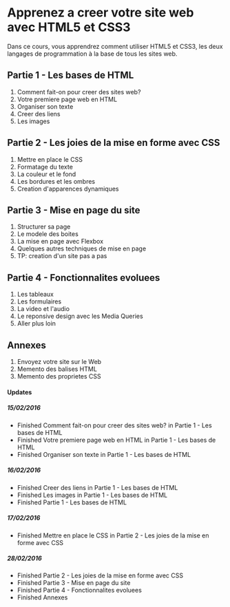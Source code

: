 # Apprenez a creer votre site web avec HTML5 et CSS3

Dans ce cours, vous apprendrez comment utiliser HTML5 et CSS3, les deux langages de programmation à la base de tous les sites web.

## Partie 1 - Les bases de HTML
1. Comment fait-on pour creer des sites web?
2. Votre premiere page web en HTML
3. Organiser son texte
4. Creer des liens
5. Les images

## Partie 2 - Les joies de la mise en forme avec CSS
1. Mettre en place le CSS
2. Formatage du texte
3. La couleur et le fond
4. Les bordures et les ombres
5. Creation d'apparences dynamiques

## Partie 3 - Mise en page du site
1. Structurer sa page
2. Le modele des boites
3. La mise en page avec Flexbox
4. Quelques autres techniques de mise en page
5. TP: creation d'un site pas a pas

## Partie 4 - Fonctionnalites evoluees
1. Les tableaux
2. Les formulaires
3. La video et l'audio
4. Le reponsive design avec les Media Queries
5. Aller plus loin

## Annexes
1. Envoyez votre site sur le Web
2. Memento des balises HTML
3. Memento des proprietes CSS

#### Updates
##### 15/02/2016
- Finished Comment fait-on pour creer des sites web? in Partie 1 - Les bases de HTML
- Finished Votre premiere page web en HTML in Partie 1 - Les bases de HTML
- Finished Organiser son texte in Partie 1 - Les bases de HTML

##### 16/02/2016
- Finished Creer des liens in Partie 1 - Les bases de HTML
- Finished Les images in Partie 1 - Les bases de HTML
- Finished Partie 1 - Les bases de HTML

##### 17/02/2016
- Finished Mettre en place le CSS in Partie 2 - Les joies de la mise en forme avec CSS

##### 28/02/2016
- Finished Partie 2 - Les joies de la mise en forme avec CSS
- Finished Partie 3 - Mise en page du site
- Finished Partie 4 - Fonctionnalites evoluees
- Finished Annexes
